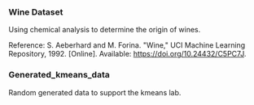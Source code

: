 ### Wine Dataset

Using chemical analysis to determine the origin of wines.

Reference:
S. Aeberhard and M. Forina. "Wine," UCI Machine Learning Repository, 1992. [Online]. Available: https://doi.org/10.24432/C5PC7J.

### Generated_kmeans_data

Random generated data to support the kmeans lab.

